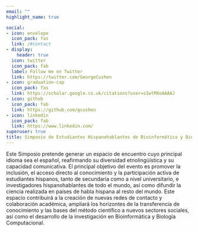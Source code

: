 ```yaml
---
email: ""
highlight_name: true

social:
- icon: envelope
  icon_pack: fas
  link: /#contact
- display:
    header: true
  icon: twitter
  icon_pack: fab
  label: Follow me on Twitter
  link: https://twitter.com/GeorgeCushen
- icon: graduation-cap
  icon_pack: fas
  link: https://scholar.google.co.uk/citations?user=sIwtMXoAAAAJ
- icon: github
  icon_pack: fab
  link: https://github.com/gcushen
- icon: linkedin
  icon_pack: fab
  link: https://www.linkedin.com/
superuser: true
title: Simposio de Estudiantes Hispanohablantes de Bioinformática y Biología Computacional (SEH2Bioinfo)
---
```


Este Simposio pretende generar un espacio de encuentro cuyo principal idioma sea el español, reafirmando su diversidad etnolingüística y su capacidad comunicativa. El principal objetivo del evento es promover la inclusión, el acceso directo al conocimiento y la participación activa de estudiantes hispanos, tanto de secundaria como a nivel universitario, e investigadores hispanohablantes de todo el mundo, así como difundir la ciencia realizada en países de habla hispana al resto del mundo. Este espacio contribuirá a la creación de nuevas redes de contacto y colaboración académica, ampliará los horizontes de la transferencia de conocimiento y las bases del método científico a nuevos sectores sociales, así como el desarrollo de la investigación en Bioinformática y Biología Computacional.


